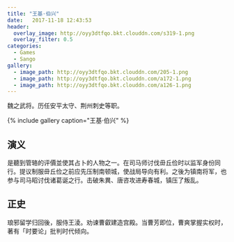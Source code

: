 ```yaml
---
title: "王基·伯兴"
date:   2017-11-18 12:43:53
header:
  overlay_image: http://oyy3dtfqo.bkt.clouddn.com/s319-1.png
  overlay_filter: 0.5
categories:
  - Games
  - Sango
gallery:
  - image_path: http://oyy3dtfqo.bkt.clouddn.com/205-1.png
  - image_path: http://oyy3dtfqo.bkt.clouddn.com/a172-1.png
  - image_path: http://oyy3dtfqo.bkt.clouddn.com/a126-1.png
---
```


魏之武将。历任安平太守、荆州刺史等职。

{% include gallery caption="王基·伯兴" %}

## 演义

是聽到管辂的评價並使其占卜的人物之一。在司马师讨伐毌丘俭时以监军身份同行。提议制服毌丘俭之前应先压制南顿城，使战局导向有利。之後为镇南将军，也参与司马昭讨伐诸葛诞之行。击破朱異、唐咨攻进寿春城，镇压了叛乱。

## 正史

琅邪留学归回後，服侍王淩。劝谏曹叡建造宫殿。当曹芳即位，曹爽掌握实权时，著有「时要论」批判时代倾向。
